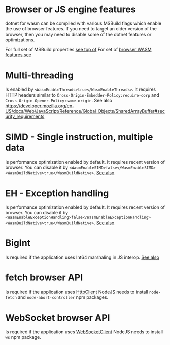 # Browser or JS engine features

dotnet for wasm can be compiled with various MSBuild flags which enable the use of browser features. If you need to target an older version of the browser, then you may need to disable some of the dotnet features or optimizations.

For full set of MSBuild properties [see top of](src\mono\wasm\build\WasmApp.targets)
For set of [browser WASM features see](https://webassembly.org/roadmap/)

# Multi-threading
Is enabled by `<WasmEnableThreads>true</WasmEnableThreads>`.
It requires HTTP headers similar to `Cross-Origin-Embedder-Policy:require-corp` and `Cross-Origin-Opener-Policy:same-origin`.
See also https://developer.mozilla.org/en-US/docs/Web/JavaScript/Reference/Global_Objects/SharedArrayBuffer#security_requirements

# SIMD - Single instruction, multiple data
Is performance optimization enabled by default. It requires recent version of browser.
You can disable it by `<WasmEnableSIMD>false</WasmEnableSIMD><WasmBuildNative>true</WasmBuildNative>`.
[See also](https://github.com/WebAssembly/simd/blob/master/proposals/simd/SIMD.md)

# EH - Exception handling
Is performance optimization enabled by default. It requires recent version of browser.
You can disable it by `<WasmEnableExceptionHandling>false</WasmEnableExceptionHandling><WasmBuildNative>true</WasmBuildNative>`.
[See also](https://github.com/WebAssembly/exception-handling/blob/master/proposals/exception-handling/Exceptions.md)

# BigInt
Is required if the application uses Int64 marshaling in JS interop.
[See also](https://github.com/WebAssembly/JS-BigInt-integration)

# fetch browser API
Is required if the application uses [HttpClient](https://learn.microsoft.com/en-us/dotnet/api/system.net.http.httpclient)
NodeJS needs to install `node-fetch` and `node-abort-controller` npm packages.

# WebSocket browser API
Is required if the application uses [WebSocketClient](https://learn.microsoft.com/en-us/dotnet/api/system.net.websockets.clientwebsocket)
NodeJS needs to install `ws` npm package.
